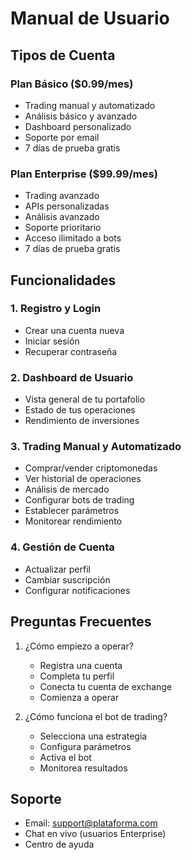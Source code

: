
# Manual de Usuario

## Tipos de Cuenta

### Plan Básico ($0.99/mes)
- Trading manual y automatizado
- Análisis básico y avanzado
- Dashboard personalizado
- Soporte por email
- 7 días de prueba gratis

### Plan Enterprise ($99.99/mes)
- Trading avanzado
- APIs personalizadas
- Análisis avanzado
- Soporte prioritario
- Acceso ilimitado a bots
- 7 días de prueba gratis

## Funcionalidades

### 1. Registro y Login
- Crear una cuenta nueva
- Iniciar sesión
- Recuperar contraseña

### 2. Dashboard de Usuario
- Vista general de tu portafolio
- Estado de tus operaciones
- Rendimiento de inversiones

### 3. Trading Manual y Automatizado
- Comprar/vender criptomonedas
- Ver historial de operaciones
- Análisis de mercado
- Configurar bots de trading
- Establecer parámetros
- Monitorear rendimiento

### 4. Gestión de Cuenta
- Actualizar perfil
- Cambiar suscripción
- Configurar notificaciones

## Preguntas Frecuentes

1. ¿Cómo empiezo a operar?
   - Registra una cuenta
   - Completa tu perfil
   - Conecta tu cuenta de exchange
   - Comienza a operar

2. ¿Cómo funciona el bot de trading?
   - Selecciona una estrategia
   - Configura parámetros
   - Activa el bot
   - Monitorea resultados

## Soporte
- Email: support@plataforma.com
- Chat en vivo (usuarios Enterprise)
- Centro de ayuda
